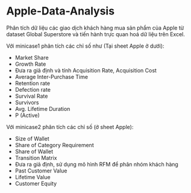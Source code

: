 # Apple-Data-Analysis
Phân tích dữ liệu các giao dịch khách hàng mua sản phẩm của Apple từ dataset Global Superstore và tiến hành trực quan hoá dữ liệu trên Excel.

Với minicase1 phân tích các chỉ số như (Tại sheet Apple ở dưới):
- Market Share
- Growth Rate
- Đưa ra giả định và tính Acquisition Rate, Acquisition Cost
- Average Inter-Purchase Time
- Retention rate
- Defection rate
- Survival Rate
- Survivors
- Avg. Lifetime Duration
- P (Active)

Với minicase2 phân tích các chỉ số (ở sheet Apple):
- Size of Wallet
- Share of Category Requirement
- Share of Wallet
- Transition Matrix
- Đưa ra giả định, sử dụng mô hình RFM để phân nhóm khách hàng
- Past Customer Value
- Lifetime Value
- Customer Equity
